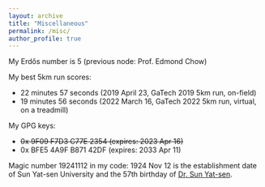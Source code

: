```yaml
---
layout: archive
title: "Miscellaneous"
permalink: /misc/
author_profile: true
---
```


My Erdős number is 5 (previous node: Prof. Edmond Chow)

My best 5km run scores: 

* 22 minutes 57 seconds (2019 April 23, GaTech 2019 5km run, on-field)
* 19 minutes 56 seconds (2022 March 16, GaTech 2022 5km run, virtual, on a treadmill)

My GPG keys: 

* ~~0x 9F09 F7D3 C77E 2354 (expires: 2023 Apr 16)~~
* 0x BFE5 4A9F B871 42DF (expires: 2033 Apr 11)

Magic number 19241112 in my code: 1924 Nov 12 is the establishment date of Sun Yat-sen University and the 57th birthday of [Dr. Sun Yat-sen](https://en.wikipedia.org/wiki/Sun_Yat-sen). 